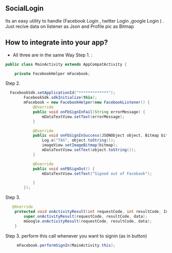 ## SocialLogin

Its an easy utility to handle (Facebook Login , twitter Login ,google Login ) . 
Just recive data on listener as Json and Profile pic as Bitmap 

## How to integrate into your app?

* All three are in the same Way 
Step 1. :

```java
public class MainActivity extends AppCompatActivity {

    private FacebookHelper mFacebook;

```
Step 2. 
```java
  FacebookSdk.setApplicationId("*************");
        FacebookSdk.sdkInitialize(this);
        mFacebook = new FacebookHelper(new FacebookListener() {
            @Override
            public void onFbSignInFail(String errorMessage) {
                mDataTextView.setText(errorMessage);
            }

            @Override
            public void onFbSignInSuccess(JSONObject object, Bitmap bitmap) throws IOException {
                Log.e("TAG", object.toString());
                imageView.setImageBitmap(bitmap);
                mDataTextView.setText(object.toString());
            }

            @Override
            public void onFBSignOut() {
                mDataTextView.setText("Signed out of Facebook");

            }
        });
```

Step 3. 
```java
   @Override
    protected void onActivityResult(int requestCode, int resultCode, Intent data) {
        super.onActivityResult(requestCode, resultCode, data);
        mGoogle.onActivityResult(requestCode, resultCode, data);
    }

```
Step 3. 
perform this call whenever you want to signin (as in button)
```java
     mFacebook.performSignIn(MainActivity.this);
```
